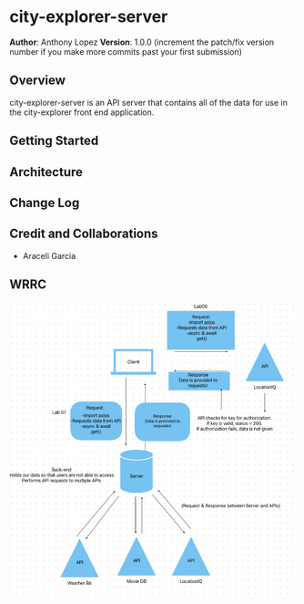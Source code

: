 # city-explorer-server

**Author**: Anthony Lopez
**Version**: 1.0.0 (increment the patch/fix version number if you make more commits past your first submission)

## Overview

city-explorer-server is an API server that contains all of the data for use in the city-explorer front end application.

## Getting Started
<!-- What are the steps that a user must take in order to build this app on their own machine and get it running? -->

## Architecture
<!-- Provide a detailed description of the application design. What technologies (languages, libraries, etc) you're using, and any other relevant design information. -->

## Change Log
<!-- Use this area to document the iterative changes made to your application as each feature is successfully implemented. Use time stamps. Here's an example:

01-01-2001 4:59pm - Application now has a fully-functional express server, with a GET route for the location resource. -->

## Credit and Collaborations
- Araceli Garcia

## WRRC

![Image](./images/Screenshot%202023-01-31%20at%2012.00.16%20AM.png)